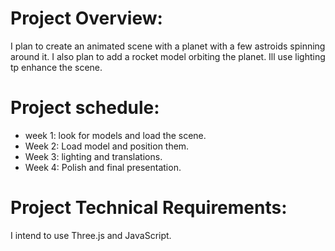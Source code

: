 # Project Overview:
I plan to create an animated scene with a planet with a few astroids spinning around it. I also plan to add a rocket model orbiting the planet. Ill use lighting tp enhance the scene.
# Project schedule:
- week 1: look for models and load the scene.
- Week 2: Load model and position them.
- Week 3: lighting and translations.
- Week 4: Polish and final presentation.
# Project Technical Requirements: 
I intend to use Three.js and JavaScript.
